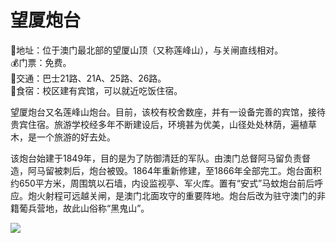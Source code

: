 # 望厦炮台  
📍地址：位于澳门最北部的望厦山顶（又称莲峰山），与关闸直线相对。  
💰门票：免费。  
🚌交通：巴士21路、21A、25路、26路。  
🍴食宿：校区建有宾馆，可以就近吃饭住宿。  

望厦炮台又名莲峰山炮台。目前，该校有校舍数座，并有一设备完善的宾馆，接待贵宾住宿。旅游学校经多年不断建设后，环境甚为优美，山径处处林荫，遍植草木，是一个旅游的好去处。  

该炮台始建于1849年，目的是为了防御清廷的军队。由澳门总督阿马留负责督造，阿马留被刺后，炮台被毁。1864年重新修建，至1866年全部完工。炮台面积约650平方米，周围筑以石墙，内设监视亭、军火库。置有“安式”马蚊炮台前后呼应。炮火射程可远越关闸，是澳门北面攻守的重要阵地。炮台后改为驻守澳门的非籍葡兵营地，故此山俗称“黑鬼山”。  

![](https://raw.gitmirror.com/szqq0512/Pic/main/img/202201212152728.png)  
<!-- Last processed: 2025-07-22 03:44:27 -->
